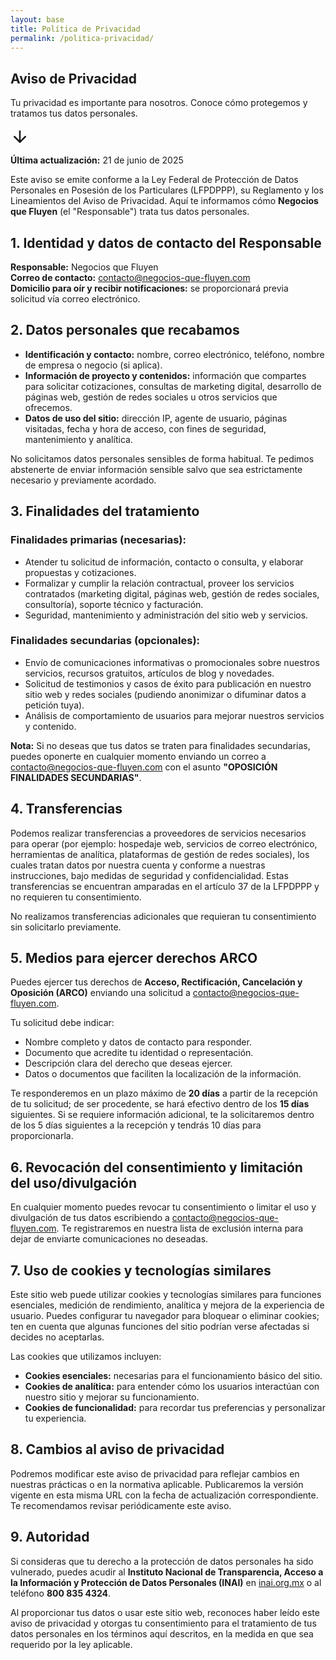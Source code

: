 ```yaml
---
layout: base
title: Política de Privacidad
permalink: /politica-privacidad/
---
```


<section class="hero hero-politica-privacidad">
  <div class="hero-overlay"></div>
  <div class="hero-content">
    <h1>Aviso de Privacidad</h1>
    <p>Tu privacidad es importante para nosotros. Conoce cómo protegemos y tratamos tus datos personales.</p>
    <a href="#contenido-privacidad" class="flecha-scroll" aria-label="Leer pol&iacute;tica de privacidad">
      <svg xmlns="http://www.w3.org/2000/svg" width="30" height="30" viewBox="0 0 24 24" fill="none" stroke="currentColor" stroke-width="2" stroke-linecap="round" stroke-linejoin="round">
        <line x1="12" y1="5" x2="12" y2="19"></line>
        <polyline points="19,12 12,19 5,12"></polyline>
      </svg>
    </a>
  </div>
</section>

<div class="post-hero-espaciado"></div>

<section id="contenido-privacidad" class="seccion contenido-legal">

<p class="fecha-actualizacion"><strong>Última actualización:</strong> 21 de junio de 2025</p>

<p class="texto-cuerpo">
Este aviso se emite conforme a la Ley Federal de Protección de Datos Personales en Posesión de los Particulares (LFPDPPP), su Reglamento y los Lineamientos del Aviso de Privacidad. Aquí te informamos cómo <strong>Negocios que Fluyen</strong> (el "Responsable") trata tus datos personales.
</p>

<h2 class="titulo-seccion">1. Identidad y datos de contacto del Responsable</h2>
<div class="contenido-seccion">
  <p class="texto-cuerpo">
    <strong>Responsable:</strong> Negocios que Fluyen<br>
    <strong>Correo de contacto:</strong> <a href="mailto:contacto@negocios-que-fluyen.com">contacto@negocios-que-fluyen.com</a><br>
    <strong>Domicilio para oír y recibir notificaciones:</strong> se proporcionará previa solicitud vía correo electrónico.
  </p>
</div>

<h2 class="titulo-seccion">2. Datos personales que recabamos</h2>
<div class="contenido-seccion">
  <ul class="lista-legal">
    <li><strong>Identificación y contacto:</strong> nombre, correo electrónico, teléfono, nombre de empresa o negocio (si aplica).</li>
    <li><strong>Información de proyecto y contenidos:</strong> información que compartes para solicitar cotizaciones, consultas de marketing digital, desarrollo de páginas web, gestión de redes sociales u otros servicios que ofrecemos.</li>
    <li><strong>Datos de uso del sitio:</strong> dirección IP, agente de usuario, páginas visitadas, fecha y hora de acceso, con fines de seguridad, mantenimiento y analítica.</li>
  </ul>
  <p class="texto-cuerpo">
    No solicitamos datos personales sensibles de forma habitual. Te pedimos abstenerte de enviar información sensible salvo que sea estrictamente necesario y previamente acordado.
  </p>
</div>

<h2 class="titulo-seccion">3. Finalidades del tratamiento</h2>
<div class="contenido-seccion">
  <h3 class="subtitulo-legal">Finalidades primarias (necesarias):</h3>
  <ul class="lista-legal">
    <li>Atender tu solicitud de información, contacto o consulta, y elaborar propuestas y cotizaciones.</li>
    <li>Formalizar y cumplir la relación contractual, proveer los servicios contratados (marketing digital, páginas web, gestión de redes sociales, consultoría), soporte técnico y facturación.</li>
    <li>Seguridad, mantenimiento y administración del sitio web y servicios.</li>
  </ul>
  
  <h3 class="subtitulo-legal">Finalidades secundarias (opcionales):</h3>
  <ul class="lista-legal">
    <li>Envío de comunicaciones informativas o promocionales sobre nuestros servicios, recursos gratuitos, artículos de blog y novedades.</li>
    <li>Solicitud de testimonios y casos de éxito para publicación en nuestro sitio web y redes sociales (pudiendo anonimizar o difuminar datos a petición tuya).</li>
    <li>Análisis de comportamiento de usuarios para mejorar nuestros servicios y contenido.</li>
  </ul>
  
  <p class="texto-cuerpo aviso-importante">
    <strong>Nota:</strong> Si no deseas que tus datos se traten para finalidades secundarias, puedes oponerte en cualquier momento enviando un correo a <a href="mailto:contacto@negocios-que-fluyen.com">contacto@negocios-que-fluyen.com</a> con el asunto <strong>"OPOSICIÓN FINALIDADES SECUNDARIAS"</strong>.
  </p>
</div>

<h2 class="titulo-seccion">4. Transferencias</h2>
<div class="contenido-seccion">
  <p class="texto-cuerpo">
    Podemos realizar transferencias a proveedores de servicios necesarios para operar (por ejemplo: hospedaje web, servicios de correo electrónico, herramientas de analítica, plataformas de gestión de redes sociales), los cuales tratan datos por nuestra cuenta y conforme a nuestras instrucciones, bajo medidas de seguridad y confidencialidad. Estas transferencias se encuentran amparadas en el artículo 37 de la LFPDPPP y no requieren tu consentimiento.
  </p>
  <p class="texto-cuerpo">
    No realizamos transferencias adicionales que requieran tu consentimiento sin solicitarlo previamente.
  </p>
</div>

<h2 class="titulo-seccion">5. Medios para ejercer derechos ARCO</h2>
<div class="contenido-seccion">
  <p class="texto-cuerpo">
    Puedes ejercer tus derechos de <strong>Acceso, Rectificación, Cancelación y Oposición (ARCO)</strong> enviando una solicitud a <a href="mailto:contacto@negocios-que-fluyen.com">contacto@negocios-que-fluyen.com</a>.
  </p>
  <p class="texto-cuerpo">
    Tu solicitud debe indicar:
  </p>
  <ul class="lista-legal">
    <li>Nombre completo y datos de contacto para responder.</li>
    <li>Documento que acredite tu identidad o representación.</li>
    <li>Descripción clara del derecho que deseas ejercer.</li>
    <li>Datos o documentos que faciliten la localización de la información.</li>
  </ul>
  <p class="texto-cuerpo">
    Te responderemos en un plazo máximo de <strong>20 días</strong> a partir de la recepción de tu solicitud; de ser procedente, se hará efectivo dentro de los <strong>15 días</strong> siguientes. Si se requiere información adicional, te la solicitaremos dentro de los 5 días siguientes a la recepción y tendrás 10 días para proporcionarla.
  </p>
</div>

<h2 class="titulo-seccion">6. Revocación del consentimiento y limitación del uso/divulgación</h2>
<div class="contenido-seccion">
  <p class="texto-cuerpo">
    En cualquier momento puedes revocar tu consentimiento o limitar el uso y divulgación de tus datos escribiendo a <a href="mailto:contacto@negocios-que-fluyen.com">contacto@negocios-que-fluyen.com</a>. Te registraremos en nuestra lista de exclusión interna para dejar de enviarte comunicaciones no deseadas.
  </p>
</div>

<h2 class="titulo-seccion">7. Uso de cookies y tecnologías similares</h2>
<div class="contenido-seccion">
  <p class="texto-cuerpo">
    Este sitio web puede utilizar cookies y tecnologías similares para funciones esenciales, medición de rendimiento, analítica y mejora de la experiencia de usuario. Puedes configurar tu navegador para bloquear o eliminar cookies; ten en cuenta que algunas funciones del sitio podrían verse afectadas si decides no aceptarlas.
  </p>
  <p class="texto-cuerpo">
    Las cookies que utilizamos incluyen:
  </p>
  <ul class="lista-legal">
    <li><strong>Cookies esenciales:</strong> necesarias para el funcionamiento básico del sitio.</li>
    <li><strong>Cookies de analítica:</strong> para entender cómo los usuarios interactúan con nuestro sitio y mejorar su funcionamiento.</li>
    <li><strong>Cookies de funcionalidad:</strong> para recordar tus preferencias y personalizar tu experiencia.</li>
  </ul>
</div>

<h2 class="titulo-seccion">8. Cambios al aviso de privacidad</h2>
<div class="contenido-seccion">
  <p class="texto-cuerpo">
    Podremos modificar este aviso de privacidad para reflejar cambios en nuestras prácticas o en la normativa aplicable. Publicaremos la versión vigente en esta misma URL con la fecha de actualización correspondiente. Te recomendamos revisar periódicamente este aviso.
  </p>
</div>

<h2 class="titulo-seccion">9. Autoridad</h2>
<div class="contenido-seccion">
  <p class="texto-cuerpo">
    Si consideras que tu derecho a la protección de datos personales ha sido vulnerado, puedes acudir al <strong>Instituto Nacional de Transparencia, Acceso a la Información y Protección de Datos Personales (INAI)</strong> en <a href="https://www.inai.org.mx/" target="_blank" rel="noopener noreferrer">inai.org.mx</a> o al teléfono <strong>800 835 4324</strong>.
  </p>
</div>

<div class="espaciado-vertical"></div>

<p class="texto-cuerpo consentimiento-final">
  Al proporcionar tus datos o usar este sitio web, reconoces haber leído este aviso de privacidad y otorgas tu consentimiento para el tratamiento de tus datos personales en los términos aquí descritos, en la medida en que sea requerido por la ley aplicable.
</p>

</section>
